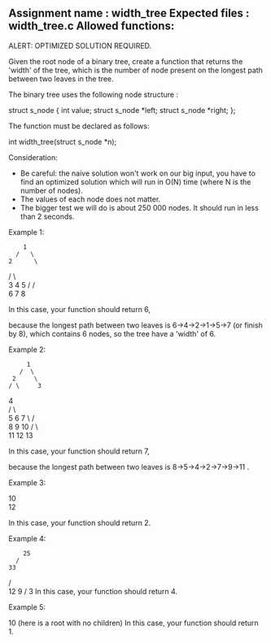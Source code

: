 Assignment name  : width_tree
Expected files   : width_tree.c
Allowed functions:
--------------------------------------------------------------------------------

ALERT: OPTIMIZED SOLUTION REQUIRED.

Given the root node of a binary tree, create a function that returns the
'width' of the tree, which is the number of node present on the longest
path between two leaves in the tree.

The binary tree uses the following node structure :

struct s_node
{
        int value;
        struct s_node *left;
        struct s_node *right;
};

The function must be declared as follows:

int        width_tree(struct s_node *n);

Consideration:

- Be careful: the naive solution won't work on our big input, you have to find
an optimized solution which will run in O(N) time (where N is the number of nodes).
- The values of each node does not matter.
- The bigger test we will do is about 250 000 nodes. It should run in less
than 2 seconds.

Example 1:

        1
      /   \
    2      \
   / \       \
 3    4       5
     /       /  \
    6       7    8

In this case, your function should return 6,

because the longest path between two leaves is 6->4->2->1->5->7 (or finish by 8),
which contains 6 nodes, so the tree have a 'width' of 6.

Example 2:

         1
       /  \
     2     \
    / \     3
  4    \
 / \    \
5   6    7
 \      / \
  8    9   10
      / \    \
     11   12  13

In this case, your function should return 7,

because the longest path between two leaves is 8->5->4->2->7->9->11 .

Example 3:

10
  \
   12

In this case, your function should return 2.

Example 4:

        25
      /
    33
   / \
 12   9
     /
    3
In this case, your function should return 4.

Example 5:

  10
(here is a root with no children)
In this case, your function should return 1.